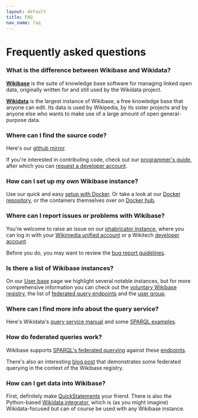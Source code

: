 ```yaml
---
layout: default
title: FAQ
nav_name: faq
---
```


# Frequently asked questions

### What is the difference between Wikibase and Wikidata?

**[Wikibase](https://wikiba.se)** is the suite of knowledge base software for managing linked open data, originally written for and still used by the Wikidata project. 

**[Wikidata](https://www.wikidata.org)** is the largest instance of Wikibase, a free knowledge base that anyone can edit. Its data is used by Wikipedia, by its sister projects and by anyone else who wants to make use of a large amount of open general-purpose data.

### Where can I find the source code?
Here's our [github mirror](https://github.com/wikimedia/mediawiki-extensions-Wikibase). 

If you're interested in contributing code, check out our [programmer's guide](https://www.mediawiki.org/wiki/Wikibase/Programmer%27s_guide_to_Wikibase), after which you can [request a developer account](https://www.mediawiki.org/wiki/Developer_account).

### How can I set up my own Wikibase instance?
Use our quick and easy [setup with Docker]({{site.url}}/install). Or take a look at our [Docker repository](https://github.com/wmde/wikibase-docker), or the containers themselves over on [Docker hub](https://hub.docker.com/r/wikibase/).

### Where can I report issues or problems with Wikibase?
You're welcome to raise an issue on our [phabricator instance](https://phabricator.wikimedia.org/project/profile/3363/), where you can log in with your [Wikimedia unified account](https://meta.wikimedia.org/wiki/Help:Unified_login) or a Wikitech [developer account](https://www.mediawiki.org/wiki/Developer_account). 

Before you do, you may want to review the [bug report guidelines](https://www.mediawiki.org/wiki/How_to_report_a_bug).

### Is there a list of Wikibase instances?
On our [User base]({{site.url}}/userbase) page we highlight several notable instances, but for more comprehensive information you can check out the [voluntary Wikibase registry](http://wikibase-registry.wmflabs.org/wiki/Main_Page), the list of [federated query endpoints](https://www.mediawiki.org/wiki/Wikidata_Query_Service/User_Manual/SPARQL_Federation_endpoints) and the [user group](https://meta.wikimedia.org/wiki/Wikibase_Community_User_Group/Reports/2018). 


### Where can I find more info about the query service?

Here's Wikidata's [query service manual](https://www.mediawiki.org/wiki/Wikidata_Query_Service/User_Manual) and some [SPARQL examples](https://www.wikidata.org/wiki/Wikidata:SPARQL_query_service/queries/examples).

### How do federated queries work?

Wikibase supports [SPARQL's federated querying](https://www.w3.org/TR/sparql11-federated-query/) against these [endpoints](https://www.mediawiki.org/wiki/Wikidata_Query_Service/User_Manual/SPARQL_Federation_endpoints). 

There's also an interesting [blog post](https://addshore.com/2018/04/wikibase-of-wikibases/) that demonstrates some federated querying in the context of the Wikibase registry.

### How can I get data into Wikibase?

First, definitely make [QuickStatements](https://www.wikidata.org/wiki/Help:QuickStatements) your friend. There is also the Python-based [Wikidata integrator](https://github.com/SuLab/WikidataIntegrator), which is (as you might imagine) Wikidata-focused but can of course be used with any Wikibase instance.


